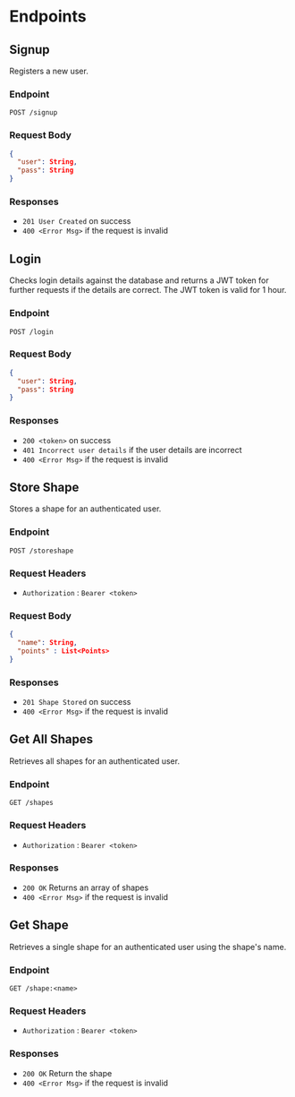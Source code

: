 # Endpoints

## Signup

Registers a new user.

### Endpoint

```http
POST /signup
```

### Request Body

```json
{
  "user": String,
  "pass": String
}
```

### Responses

- `201 User Created` on success
- `400 <Error Msg>` if the request is invalid

## Login

Checks login details against the database and returns a JWT token for further requests if the details are correct. The JWT token is valid for 1 hour.

### Endpoint

```http
POST /login
```

### Request Body

```json
{
  "user": String,
  "pass": String
}
```

### Responses

- `200 <token>` on success
- `401 Incorrect user details` if the user details are incorrect
- `400 <Error Msg>` if the request is invalid

## Store Shape

Stores a shape for an authenticated user.

### Endpoint

```http
POST /storeshape
```

### Request Headers

- `Authorization` : `Bearer <token>`

### Request Body

```json
{
  "name": String,
  "points" : List<Points>
}
```

### Responses

- `201 Shape Stored` on success
- `400 <Error Msg>` if the request is invalid

## Get All Shapes

Retrieves all shapes for an authenticated user.

### Endpoint

```http
GET /shapes
```

### Request Headers

- `Authorization` : `Bearer <token>`

### Responses

- `200 OK` Returns an array of shapes
- `400 <Error Msg>` if the request is invalid

## Get Shape

Retrieves a single shape for an authenticated user using the shape's name.

### Endpoint

```http
GET /shape:<name>
```

### Request Headers

- `Authorization` : `Bearer <token>`

### Responses

- `200 OK` Return the shape
- `400 <Error Msg>` if the request is invalid
